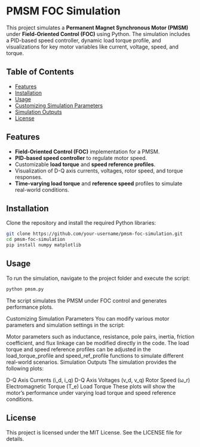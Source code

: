 # PMSM FOC Simulation

This project simulates a **Permanent Magnet Synchronous Motor (PMSM)** under **Field-Oriented Control (FOC)** using Python. The simulation includes a PID-based speed controller, dynamic load torque profile, and visualizations for key motor variables like current, voltage, speed, and torque.

## Table of Contents
- [Features](#features)
- [Installation](#installation)
- [Usage](#usage)
- [Customizing Simulation Parameters](#customizing-simulation-parameters)
- [Simulation Outputs](#simulation-outputs)
- [License](#license)

## Features

- **Field-Oriented Control (FOC)** implementation for a PMSM.
- **PID-based speed controller** to regulate motor speed.
- Customizable **load torque** and **speed reference profiles**.
- Visualization of D-Q axis currents, voltages, rotor speed, and torque responses.
- **Time-varying load torque** and **reference speed** profiles to simulate real-world conditions.

## Installation

Clone the repository and install the required Python libraries:

```bash
git clone https://github.com/your-username/pmsm-foc-simulation.git
cd pmsm-foc-simulation
pip install numpy matplotlib
```

## Usage
To run the simulation, navigate to the project folder and execute the script:

```bash
python pmsm.py
```

The script simulates the PMSM under FOC control and generates performance plots.

Customizing Simulation Parameters
You can modify various motor parameters and simulation settings in the script:

Motor parameters such as inductance, resistance, pole pairs, inertia, friction coefficient, and flux linkage can be modified directly in the code.
The load torque and speed reference profiles can be adjusted in the load_torque_profile and speed_ref_profile functions to simulate different real-world scenarios.
Simulation Outputs
The simulation provides the following plots:

D-Q Axis Currents (i_d, i_q)
D-Q Axis Voltages (v_d, v_q)
Rotor Speed (ω_r)
Electromagnetic Torque (T_e)
Load Torque
These plots will show the motor’s performance under varying load torque and speed reference conditions.

## License
This project is licensed under the MIT License. See the LICENSE file for details.
